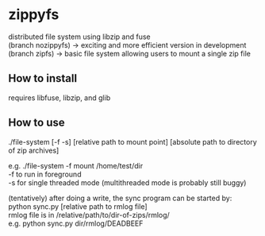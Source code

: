 # zippyfs

distributed file system using libzip and fuse  
(branch nozippyfs) -> exciting and more efficient version in development
(branch zipfs) -> basic file system allowing users to mount a single zip file

How to install  
-----------------
requires libfuse, libzip, and glib

How to use  
-----------------
./file-system [-f -s] [relative path to mount point] [absolute path to directory of zip archives]  

e.g. ./file-system -f mount /home/test/dir  
-f to run in foreground  
-s for single threaded mode (multithreaded mode is probably still buggy)  

(tentatively) after doing a write, the sync program can be started by:  
python sync.py [relative path to rmlog file]  
rmlog file is in /relative/path/to/dir-of-zips/rmlog/  
e.g. python sync.py dir/rmlog/DEADBEEF  



